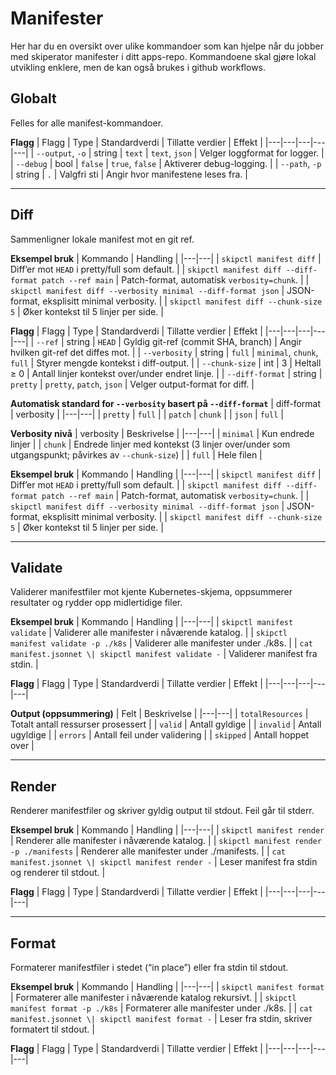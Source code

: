 # Manifester
Her har du en oversikt over ulike kommandoer som kan hjelpe når du jobber med skiperator manifester i ditt apps-repo.
Kommandoene skal gjøre lokal utvikling enklere, men de kan også brukes i github workflows.
## Globalt

Felles for alle manifest-kommandoer.

**Flagg**
| Flagg | Type | Standardverdi | Tillatte verdier | Effekt |
|---|---|---|---|---|
| `--output`, `-o` | string | `text` | `text`, `json` | Velger loggformat for logger. |
| `--debug` | bool | `false` | `true`, `false` | Aktiverer debug-logging. |
| `--path`, `-p` | string | `.` | Valgfri sti | Angir hvor manifestene leses fra. |

---
## Diff

Sammenligner lokale manifest mot en git ref.

**Eksempel bruk**
| Kommando | Handling |
|---|---|
| `skipctl manifest diff` | Diff’er mot `HEAD` i pretty/full som default. |
| `skipctl manifest diff --diff-format patch --ref main` | Patch-format, automatisk `verbosity=chunk`. |
| `skipctl manifest diff --verbosity minimal --diff-format json` | JSON-format, eksplisitt minimal verbosity. |
| `skipctl manifest diff --chunk-size 5` | Øker kontekst til 5 linjer per side. |


**Flagg**
| Flagg | Type | Standardverdi | Tillatte verdier | Effekt |
|---|---|---|---|---|
| `--ref` | string | `HEAD` | Gyldig git-ref (commit SHA, branch) | Angir hvilken git-ref det diffes mot. |
| `--verbosity` | string | `full` | `minimal`, `chunk`, `full` | Styrer mengde kontekst i diff-output. |
| `--chunk-size` | int | 3 | Heltall ≥ 0 | Antall linjer kontekst over/under endret linje. |
| `--diff-format` | string | `pretty` | `pretty`, `patch`, `json` | Velger output-format for diff. |

**Automatisk standard for `--verbosity` basert på `--diff-format`**
| diff-format | verbosity |
|---|---|
| `pretty` | `full` |
| `patch` | `chunk` |
| `json` | `full` |

**Verbosity nivå**
| verbosity | Beskrivelse |
|---|---|
| `minimal` | Kun endrede linjer |
| `chunk` | Endrede linjer med kontekst (3 linjer over/under som utgangspunkt; påvirkes av `--chunk-size`) |
| `full` | Hele filen |

**Eksempel bruk**
| Kommando | Handling |
|---|---|
| `skipctl manifest diff` | Diff’er mot `HEAD` i pretty/full som default. |
| `skipctl manifest diff --diff-format patch --ref main` | Patch-format, automatisk `verbosity=chunk`. |
| `skipctl manifest diff --verbosity minimal --diff-format json` | JSON-format, eksplisitt minimal verbosity. |
| `skipctl manifest diff --chunk-size 5` | Øker kontekst til 5 linjer per side. |

---


## Validate

Validerer manifestfiler mot kjente Kubernetes-skjema, oppsummerer resultater og rydder opp midlertidige filer.

**Eksempel bruk**
| Kommando | Handling |
|---|---|
| `skipctl manifest validate` | Validerer alle manifester i nåværende katalog. |
| `skipctl manifest validate -p ./k8s` | Validerer alle manifester under ./k8s. |
| `cat manifest.jsonnet \| skipctl manifest validate -` | Validerer manifest fra stdin. |

**Flagg**
| Flagg | Type | Standardverdi | Tillatte verdier | Effekt |
|---|---|---|---|---|

**Output (oppsummering)**
| Felt | Beskrivelse |
|---|---|
| `totalResources` | Totalt antall ressurser prosessert |
| `valid` | Antall gyldige |
| `invalid` | Antall ugyldige |
| `errors` | Antall feil under validering |
| `skipped` | Antall hoppet over |

---

## Render

Renderer manifestfiler og skriver gyldig output til stdout. Feil går til stderr.

**Eksempel bruk**
| Kommando | Handling |
|---|---|
| `skipctl manifest render` | Renderer alle manifester i nåværende katalog. |
| `skipctl manifest render -p ./manifests` | Renderer alle manifester under ./manifests. |
| `cat manifest.jsonnet \| skipctl manifest render -` | Leser manifest fra stdin og renderer til stdout. |

**Flagg**
| Flagg | Type | Standardverdi | Tillatte verdier | Effekt |
|---|---|---|---|---|

---


## Format

Formaterer manifestfiler i stedet (“in place”) eller fra stdin til stdout.

**Eksempel bruk**
| Kommando | Handling |
|---|---|
| `skipctl manifest format` | Formaterer alle manifester i nåværende katalog rekursivt. |
| `skipctl manifest format -p ./k8s` | Formaterer alle manifester under ./k8s. |
| `cat manifest.jsonnet \| skipctl manifest format -` | Leser fra stdin, skriver formatert til stdout. |

**Flagg**
| Flagg | Type | Standardverdi | Tillatte verdier | Effekt |
|---|---|---|---|---|
